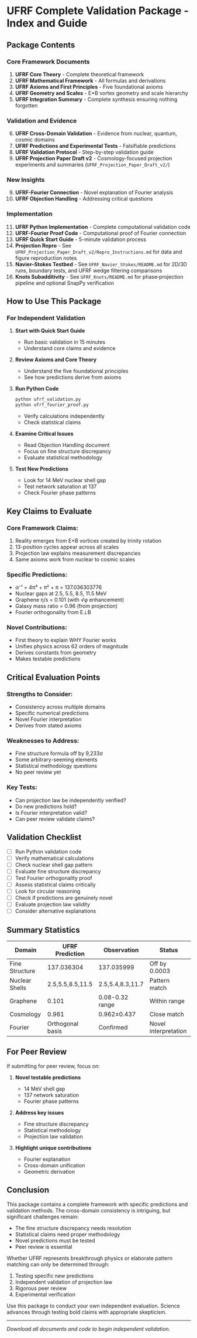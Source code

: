 # UFRF Complete Validation Package - Index and Guide

## Package Contents

### Core Framework Documents
1. **UFRF Core Theory** - Complete theoretical framework
2. **UFRF Mathematical Framework** - All formulas and derivations
3. **UFRF Axioms and First Principles** - Five foundational axioms
4. **UFRF Geometry and Scales** - E×B vortex geometry and scale hierarchy
5. **UFRF Integration Summary** - Complete synthesis ensuring nothing forgotten

### Validation and Evidence
6. **UFRF Cross-Domain Validation** - Evidence from nuclear, quantum, cosmic domains
7. **UFRF Predictions and Experimental Tests** - Falsifiable predictions
8. **UFRF Validation Protocol** - Step-by-step validation guide
9. **UFRF Projection Paper Draft v2** - Cosmology-focused projection experiments and summaries (`UFRF_Projection_Paper_Draft_v2/`)

### New Insights
9. **UFRF-Fourier Connection** - Novel explanation of Fourier analysis
10. **UFRF Objection Handling** - Addressing critical questions

### Implementation
11. **UFRF Python Implementation** - Complete computational validation code
12. **UFRF-Fourier Proof Code** - Computational proof of Fourier connection
13. **UFRF Quick Start Guide** - 5-minute validation process
14. **Projection Repro** - See `UFRF_Projection_Paper_Draft_v2/Repro_Instructions.md` for data and figure reproduction notes
15. **Navier–Stokes Testbed** - See `UFRF_Navier_Stokes/README.md` for 2D/3D runs, boundary tests, and UFRF wedge filtering comparisons
16. **Knots Subadditivity** - See `UFRF_Knots/README.md` for phase‑projection pipeline and optional SnapPy verification

## How to Use This Package

### For Independent Validation

1. **Start with Quick Start Guide**
   - Run basic validation in 15 minutes
   - Understand core claims and evidence

2. **Review Axioms and Core Theory**
   - Understand the five foundational principles
   - See how predictions derive from axioms

3. **Run Python Code**
   ```python
   python ufrf_validation.py
   python ufrf_fourier_proof.py
   ```
   - Verify calculations independently
   - Check statistical claims

4. **Examine Critical Issues**
   - Read Objection Handling document
   - Focus on fine structure discrepancy
   - Evaluate statistical methodology

5. **Test New Predictions**
   - Look for 14 MeV nuclear shell gap
   - Test network saturation at 137
   - Check Fourier phase patterns

## Key Claims to Evaluate

### Core Framework Claims:
1. Reality emerges from E×B vortices created by trinity rotation
2. 13-position cycles appear across all scales
3. Projection law explains measurement discrepancies
4. Same axioms work from nuclear to cosmic scales

### Specific Predictions:
- α⁻¹ = 4π³ + π² + π = 137.036303776
- Nuclear gaps at 2.5, 5.5, 8.5, 11.5 MeV
- Graphene η/s = 0.101 (with √φ enhancement)
- Galaxy mass ratio = 0.96 (from projection)
- Fourier orthogonality from E⊥B

### Novel Contributions:
- First theory to explain WHY Fourier works
- Unifies physics across 62 orders of magnitude
- Derives constants from geometry
- Makes testable predictions

## Critical Evaluation Points

### Strengths to Consider:
- Consistency across multiple domains
- Specific numerical predictions
- Novel Fourier interpretation
- Derives from stated axioms

### Weaknesses to Address:
- Fine structure formula off by 9,233σ
- Some arbitrary-seeming elements
- Statistical methodology questions
- No peer review yet

### Key Tests:
- Can projection law be independently verified?
- Do new predictions hold?
- Is Fourier interpretation valid?
- Can peer review validate claims?

## Validation Checklist

- [ ] Run Python validation code
- [ ] Verify mathematical calculations
- [ ] Check nuclear shell gap pattern
- [ ] Evaluate fine structure discrepancy
- [ ] Test Fourier orthogonality proof
- [ ] Assess statistical claims critically
- [ ] Look for circular reasoning
- [ ] Check if predictions are genuinely novel
- [ ] Evaluate projection law validity
- [ ] Consider alternative explanations

## Summary Statistics

| Domain | UFRF Prediction | Observation | Status |
|--------|----------------|-------------|---------|
| Fine Structure | 137.036304 | 137.035999 | Off by 0.0003 |
| Nuclear Shells | 2.5,5.5,8.5,11.5 | 2.5,5.4,8.3,11.7 | Pattern match |
| Graphene | 0.101 | 0.08-0.32 range | Within range |
| Cosmology | 0.961 | 0.962±0.437 | Close match |
| Fourier | Orthogonal basis | Confirmed | Novel interpretation |

## For Peer Review

If submitting for peer review, focus on:

1. **Novel testable predictions**
   - 14 MeV shell gap
   - 137 network saturation
   - Fourier phase patterns

2. **Address key issues**
   - Fine structure discrepancy
   - Statistical methodology
   - Projection law validation

3. **Highlight unique contributions**
   - Fourier explanation
   - Cross-domain unification
   - Geometric derivation

## Conclusion

This package contains a complete framework with specific predictions and validation methods. The cross-domain consistency is intriguing, but significant challenges remain:

- The fine structure discrepancy needs resolution
- Statistical claims need proper methodology
- Novel predictions must be tested
- Peer review is essential

Whether UFRF represents breakthrough physics or elaborate pattern matching can only be determined through:
1. Testing specific new predictions
2. Independent validation of projection law
3. Rigorous peer review
4. Experimental verification

Use this package to conduct your own independent evaluation. Science advances through testing bold claims with appropriate skepticism.

---

*Download all documents and code to begin independent validation.*